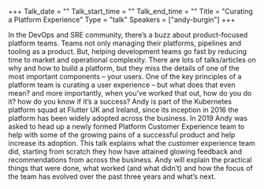 +++
Talk_date = ""
Talk_start_time = ""
Talk_end_time = ""
Title = "Curating a Platform Experience"
Type = "talk"
Speakers = ["andy-burgin"]
+++

 In the DevOps and SRE community, there’s a buzz about product-focused platform teams. Teams not only managing their platforms, pipelines and tooling as a product. But, helping development teams go fast by reducing time to market and operational complexity. There are lots of talks/articles on why and how to build a platform, but they miss the details of one of the most important components – your users. One of the key principles of a platform team is curating a user experience – but what does that even mean? and more importantly, when you’ve worked that out, how do you do it? how do you know if it’s a success? Andy is part of the Kubernetes platform squad at Flutter UK and Ireland, since its inception in 2016 the platform has been widely adopted across the business. In 2019 Andy was asked to head up a newly formed Platform Customer Experience team to help with some of the growing pains of a successful product and help increase its adoption. This talk explains what the customer experience team did, starting from scratch they how have attained glowing feedback and recommendations from across the business. Andy will explain the practical things that were done, what worked (and what didn’t) and how the focus of the team has evolved over the past three years and what’s next.
